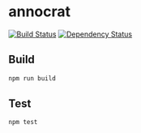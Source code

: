 # annocrat

[![Build Status](https://travis-ci.org/gigarmorph/annocrat.svg?branch=master)](https://travis-ci.org/gigamorph/annocrat) [![Dependency Status](https://gemnasium.com/badges/github.com/gigamorph/annocrat.svg)](https://gemnasium.com/github.com/gigamorph/annocrat)

## Build

```bash
npm run build
```

## Test

```bash
npm test
```
